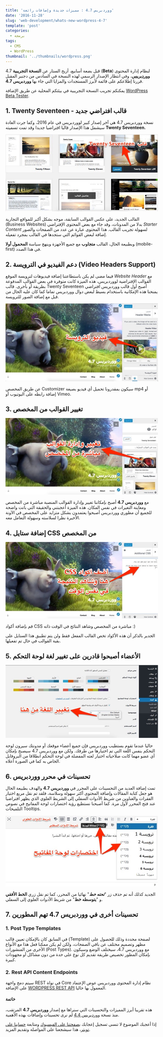 ```yaml
---
title: 'ووردبريس 4.7 : مميزات جديدة وإضافات رائعة'
date: '2016-11-28'
slug: 'web-development/whats-new-wordpress-4-7'
template: 'post'
categories:
  - برمجة
tags:
  - CMS
  - WordPress
thumbnail: '../thumbnails/wordpress.png'
---
```


قبل بضعة أسابيع، أزيح الستار عن **النسخة التجريبية** 4.7 (**Beta**) لنظام إدارة المحتوى [**ووردبريس**](http://www.tutomena.com/web-development/%d9%84%d9%85%d8%a7%d8%b0%d8%a7-%d9%88%d9%88%d8%b1%d8%af%d8%a8%d8%b1%d9%8a%d8%b3/)، وفي انتظار الإصدار الرسمي لهذه النسخة في السادس من دجنبر المقبل قررنا إطلاعكم على قائمة لأبرز المستجدات والمزايا التي جاء بها **ووردبريس 4.7**.

يمكنكم تجريب النسخة التجريبية في بيئتكم المحلية عن طريق الإضافة [WordPress Beta Tester](http://wordpress.org/plugins/wordpress-beta-tester/ 'WordPress Beta Tester').

## 1\. Twenty Seventeen - قالب افتراضي جديد

نسخة ووردبريس 4.7 هي آخر إصدار كبير لووردبريس في عام 2016، وكما جرت العادة سيشمل هذا الإصدار قالبا افتراضيا جديدا وقد تمت تسميته **Twenty Seventeen.**

[![قالب ووردبريس Twenty Seventeen](../images/twenty-seventeen-wordpress-theme.jpg)](../images/twenty-seventeen-wordpress-theme.jpg)

القالب الجديد، على عكس القوالب السابقة، موجه بشكل أكبر للمواقع التجارية (Business Websites) بدلا من المدونات، وقد جاء مع بعض المحتوى الإفتراضي _Starter Content_ لسهولة تجريب القالب. هذا المحتوى عبارة عن عدد من الصفحات والصور إضافة لبعض القوائم التي ستجدها في القالب بمجرد تفعيله.

وبطبيعة الحال، القالب **متجاوب** مع جميع الأجهزة وينهج سياسة **المحمول أولا** (mobile-first) في هذا الصدد.

## 2\. دعم الفيديو في الترويسة (Video Headers Support)

فيما مضى لم يكن باستطاعتنا إضافة فيديوهات لترويسة الموقع *Website Header* مع القوالب الإفتراضية لووردبريس، هذه الميزة كانت متوفرة في بعض القوالب المدفوعة بطريقة أو بأخرى. قالب Twenty Seventeen أصبح أول قالب ووردبريس افتراضي يمنحنا هذه الإمكانية باستخدام بسيط لبعض دوال ووردبريس تماما كما كان عليه الحال من قبل مع إضافة الصور للترويسة.

[![دعم فيديو الترويسة في ووردبريس 4.7](../images/wordpress-47-header-media.jpg)](../images/wordpress-47-header-media.jpg)

عن طريق المخصص Customizer سيكون بمقدرونا تحميل أي فيديو بصيغة mp4 أو إضافة رابطه على اليوتيوب أو Vimeo.

## 3\. تغيير القوالب من المخصص

[![تغيير القوالب من المخصص](../images/wordpress-47-setup-themes.jpg)](../images/wordpress-47-setup-themes.jpg)

مع **ووردبريس 4.7** أصبح بإمكاننا تغيير وإدارة القوالب المنصبة مباشرة من المخصص ومعاينة التغيرات في نفس المكان. هذه الميزة أعجبتني والحقيقة التي باتت واضحة للجميع أن مطوري ووردبريس أصبحوا يعتمدون بشكل متزايد على المخصص في الآونة الأخيرة نظرا لسلاسته وسهولة التعامل معه.

## 4\. إضافة ستايل CSS من المخصص

[![إضافة ستايل CSS من المخصص في ووردبريس 4.7](../images/additional-style-wordpress-47.jpg)](../images/additional-style-wordpress-47.jpg)

قم بإضافة أكواد CSS مباشرة من المخصص وشاهد النتائج في الوقت ذاته :)

الجدير بالذكر أن هذه الأكواد تخص القالب المفعل فقط ولن يتم تطبيق هذا الستايل على بقية القوالب في حال تم تفعيلها.

## 5\. الأعضاء أصبحوا قادرين على تغيير لغة لوحة التحكم

[![تغيير اللغة من طرف الأعضاء في ووردبريس 4.7](../images/admin-language-control-users.jpg)](../images/admin-language-control-users.jpg)

حاليا عندما تقوم بستطيب ووردبريس فإن جميع أعضاء موقعك أو مدونتك سيرون لوحة التحكم بنفس اللغة التي تم اختيارها من طرفك. ولكن مع ووردبريس 4.7 سيصبح بإمكان أي عضو مهما كانت صلاحياته اختيار لغته المفضلة في لوحة التحكم انطلاقا من البروفايل الخاص به كما في الصورة أعلاه.

## 6\. تحسينات في محرر ووردبريس

تمت إضافة العديد من التحسينات على المحرر في **ووردبريس 4.7** والهدف بطبيعة الحال هو جعل كتابة المقالات وإضافة المحتوى أكثر سهولة وسلاسة، فلقد تم نقل مربع اختيار الفقرات والعناوين من شريط الأدوات السفلي إلى الشريط العلوي الذي يظهر افتراضيا عند فتح المحرر لأول مرة. كما أصبحنا نستطيع رؤية اختصارات لوحة المفاتيح في نصوص التلميحات Tooltips.

[![تحسينات في محرر ووردبريس 4.7](../images/editor-enhancements-wordpress-47-1.jpg)](../images/editor-enhancements-wordpress-47-1.jpg)

الجديد كذلك أنه تم حذف زر "**_تحته خط_**" نهائيا من المحرر، كما تم نقل زري **الخط الأفقي** و "**يتوسطه خط**" من شريط الأدوات العلوي إلى السفلي.

## 7\. تحسينات أخرى في ووردبريس 4.7 تهم المطورين

### 1. Post Type Templates

في السابق كان بالإمكان تعيين قالب (Template) لصفحة محددة وذلك للحصول على مظهر وتصميم مختلف عن باقي الصفحات، ولكن لم يكن ممكنا فعل هذا مع الأنواع الأخرى من المنشورات (Post Types). مع ووردبريس 4.7، سيختلف الوضع وسيكون بإمكان المطور تخصيص طريقة تقديم كل نوع على حدة من دون مشاكل أو مجهودات كبيرة.

### 2. **Rest API Content Endpoints**

سيتم دمج واجهة REST في نواة Core نظام إدارة المحتوى ووردبريس عوض الإعتماد على الإضافة [WORDPRESS REST API](https://wordpress.org/plugins/rest-api/) المعمول بها حاليا.

#### خاتمة

هذه تقريبا أبرز المميزات والتحسينات التي سنراها مع إصدار **ووردبريس 4.7** المرتقب، منذ نسخة و[وردبريس 4.4](http://www.tutomena.com/web-development/php/whats-new-on-wordpress-4-4/) لم نرى تحسينات وإضافات بهذه الأهمية.

إذا أعجبك الموضوع لا تنسى تسجيل إعجابك [بصفحتنا على الفيسبوك](https://www.facebook.com/tutomena/) ومتابعة [حسابنا على تويتر](https://twitter.com/tutomena)، هذا سيشجعنا على المواصلة وتقديم المزيد.
